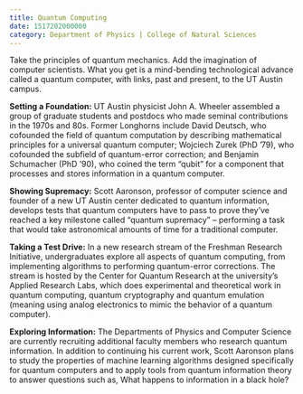 ```yaml
--- 
title: Quantum Computing
date: 1517202000000
category: Department of Physics | College of Natural Sciences
---
```


Take the principles of quantum mechanics. Add the imagination of computer scientists. What you get is a mind-bending technological advance called a quantum computer, with links, past and present, to the UT Austin campus.

**Setting a Foundation:** UT Austin physicist John A. Wheeler assembled a group of graduate students and postdocs who made seminal contributions in the 1970s and 80s. Former Longhorns include David Deutsch, who cofounded the field of quantum computation by describing mathematical principles for a universal quantum computer; Wojciech Zurek (PhD ’79), who cofounded the subfield of quantum-error correction; and Benjamin Schumacher (PhD ’90), who coined the term “qubit” for a component that processes and stores information in a quantum computer.

**Showing Supremacy:** Scott Aaronson, professor of computer science and founder of a new UT Austin center dedicated to quantum information, develops tests that quantum computers have to pass to prove they’ve reached a key milestone called “quantum supremacy” – performing a task that would take astronomical amounts of time for a traditional computer.

**Taking a Test Drive:** In a new research stream of the Freshman Research Initiative, undergraduates explore all aspects of quantum computing, from implementing algorithms to performing quantum-error corrections. The stream is hosted by the Center for Quantum Research at the university’s Applied Research Labs, which does experimental and theoretical work in quantum computing, quantum cryptography and quantum emulation (meaning using analog electronics to mimic the behavior of a quantum computer).

**Exploring Information:** The Departments of Physics and Computer Science are currently recruiting additional faculty members who research quantum information. In addition to continuing his current work, Scott Aaronson plans to study the properties of machine learning algorithms designed specifically for quantum computers and to apply tools from quantum information theory to answer questions such as, What happens to information in a black hole?